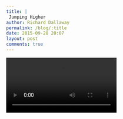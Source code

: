 ```yaml
---
title: |
 Jumping Higher
author: Richard Dallaway
permalink: /blog/:title
date: 2015-09-28 20:07
layout: post
comments: true
---
```


<video controls autoplay playsinline>
    <source src="/video/jumping_higher.mp4" type="video/mp4">
</video>
      
